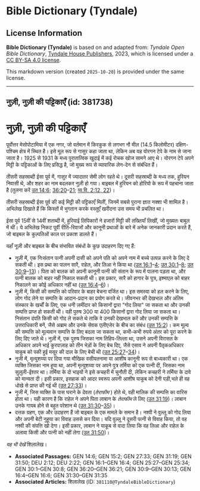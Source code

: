 # Bible Dictionary (Tyndale)

## License Information

**Bible Dictionary (Tyndale)** is based on and adapted from: _Tyndale Open Bible Dictionary_, [Tyndale House Publishers](https://tyndaleopenresources.com/), 2023, which is licensed under a [CC BY-SA 4.0 license](https://creativecommons.org/licenses/by-sa/4.0/legalcode.en).

This markdown version (created `2025-10-20`) is provided under the same license.



--------------------------------

## नुज़ी, नुज़ी की पट्टिकाएँ (id: 381738)

नुज़ी, नुज़ी की पट्टिकाएँ
=========================

पूर्वोत्तर मेसोपोटामिया में एक नगर, जो वर्तमान में किरकुक से लगभग नौ मील (14\.5 किलोमीटर) दक्षिण\-पश्चिम क्षेत्र में स्थित है। इसे मूल रूप से गासुर कहा जाता था, लेकिन अब यह योरगन टेपे के नाम से जाना जाता है। 1925 से 1931 के मध्य पुरातात्विक खुदाई में कई रोचक खोज सामने आए थे। योरगन टेपे अपने मिट्टी के पट्टिकाओं के लिए प्रसिद्ध है, जो मुख्य रूप से व्यापारिक लेन\-देन से संबंधित हैं।

तीसरी सहस्राब्दी ईसा पूर्व में, गासुर में ज्यादातर सेमी लोग रहते थे। दूसरी सहस्राब्दी के मध्य तक, हुरियन निवासी थे, और शहर का नाम बदलकर नुज़ी हो गया। बाइबल में हुरियन को होरियो के रूप में पहचाना जाता है (तुलना करें [उत 14:6](https://ref.ly/Gen14:6); [36:20](https://ref.ly/Gen36:20-Gen36:21)–[21](https://ref.ly/Gen36:20-Gen36:21); [व्य.वि. 2:12, 22](https://ref.ly/Deut2:12,Deut2:22))।

तीसरी सहस्राब्दी ईसा पूर्व की कई मिट्टी की पट्टिकाएँ मिलीं, जिनमें सबसे पुराना ज्ञात नक्शा भी शामिल है। अभिलेख दिखाते हैं कि किस्तों में भुगतान करके वस्तुएँ खरीदना उस समय भी प्रचलित था।

ईसा पूर्व 15वीं से 14वीं शताब्दी में, हुरियाई लिपिकारों ने हजारों मिट्टी की तख्तियाँ लिखीं, जो मुख्यतः बाबुल में थीं। ये अभिलेख निकट पूर्वी रीति\-रिवाजों और कानूनी प्रथाओं के बारे में अनेक जानकारी प्रदान करते हैं, जो बाइबल के कुल्पतिओं काल पर प्रकाश डालते हैं।

यहाँ नूज़ी और बाइबल के बीच संभावित संबंधों के कुछ उदाहरण दिए गए हैं:

* नुज़ी में, एक निःसंतान पत्नी अपनी दासी को अपने पति को अपने नाम में बच्चे उत्पन्न करने के लिए दे सकती थी। इस प्रथा का पालन सारै, राहेल, और लिआ ने किया था ([उत 16:1](https://ref.ly/Gen16:1-Gen16:4)–[4](https://ref.ly/Gen16:1-Gen16:4); [उत 30:1](https://ref.ly/Gen30:1-Gen30:8)–[8](https://ref.ly/Gen30:1-Gen30:8); [उत 30:9](https://ref.ly/Gen30:9-Gen30:13)–[13](https://ref.ly/Gen30:9-Gen30:13))। पिता को बालक को अपनी कानूनी पत्नी की संतान के रूप में पालना पड़ता था, और पत्नी बालक को बाहर नहीं निकाल सकती थी। इस प्रकार, सारै को हागार के पुत्र, इश्माएल को बाहर निकालने का कोई अधिकार नहीं था ([उत 16:4](https://ref.ly/Gen16:4-Gen16:6)–[6](https://ref.ly/Gen16:4-Gen16:6))।
* नुज़ी में, किसी की सम्पत्ति को परिवार के बाहर बेचना वर्जित था। इस समस्या को हल करने के लिए, लोग गोद लेने या सम्पत्ति के आदान\-प्रदान का प्रयोग करते थे। जीवनभर की देखभाल और अंतिम संस्कार के खर्चों के लिए, एक धनी ज़मींदार को किसानों द्वारा "गोद लिया" जा सकता था और उनकी सम्पत्ति प्राप्त हो सकती थी। वही पुरुष 300 या 400 किसानों द्वारा गोद लिया जा सकता था। निसंतान दंपति किसी को गोद ले सकते थे ताकि वे उनकी देखभाल करें और उनकी सम्पत्ति के उत्तराधिकारी बनें, जैसे अब्राम और उनके सेवक एलीएजेर के बीच का संबंध ([उत 15:2](https://ref.ly/Gen15:2))। कम मूल्य की सम्पत्ति को मूल्यवान सम्पत्ति के लिए बदला जा सकता था, कभी\-कभी रुपये अंतर को पूरा करने के लिए दिए जाते थे। नुज़ी में, एक पुरुष जिसका नाम तिहिप\-तिल्ला था, उसने अपनी विरासत के अधिकार अपने भाई कुरपाज़ाह को तीन भेड़ों के लिए बेच दिए, जैसे एसाव ने अपनी पैतृकअधिकार याकूब को पकी हुई मसूर की दाल के लिए बेची थी ([उत 25:27](https://ref.ly/Gen25:27-Gen25:34)–[34](https://ref.ly/Gen25:27-Gen25:34))।
* नुजी में, मृत्युशय्या पर दिया गया मौखिक वसीयतनामा या आशीष कानूनी रूप से बाध्यकारी था। एक व्यक्ति जिसका नाम हूया था, अपनी मृत्युशय्या पर अपने पुत्र तर्मिया को एक पत्नी दी, जिसका नाम सुलुली\-ईश्तर था। तर्मिया के दो भाइयों ने इसे कचहरी में चुनौती दी, लेकिन कचहरी ने तर्मिया के दावे को मान्यता दी। इसी प्रकार, इसहाक को आदर स्वरूप अपनी आशीष याकूब को देनी पड़ी,भले ही वह धोखे से प्राप्त की गई थी ([उत 27:33](https://ref.ly/Gen27:33))।
* नुजी में, जिस व्यक्ति के पास घराने के देवता (*तेराफीम* ) होते थे, वही मालिक की सम्पत्ति का वारिस होता था। यही कारण है कि राहेल ने अपने पिता लाबान के *तेराफीम* ले लिए ([उत 31:19](https://ref.ly/Gen31:19))। लाबान उनके गायब होने से बहुत परेशान थे ([उत 31:30](https://ref.ly/Gen31:30-Gen31:35)–[35](https://ref.ly/Gen31:30-Gen31:35))।
* दत्तक ग्रहण, एक और उदाहरण हैं जो बाइबल के एक मामले के समान है। नश्वी ने वुल्लू को गोद लिया और अपनी बेटी नुहूया का विवाह उससे कर दिया। यदि वुल्लू ने दूसरी पत्नी से विवाह किया, तो वह नश्वी की संपत्ति खो देगा। इसी प्रकार, लाबान ने याकूब से वादा लिया कि वह लिआ और राहेल के अलावा किसी और पत्नी को नहीं लेगा ([उत 31:50](https://ref.ly/Gen31:50))।

*यह भी देखें* शिलालेख।

* **Associated Passages:** GEN 14:6; GEN 15:2; GEN 27:33; GEN 31:19; GEN 31:50; DEU 2:12; DEU 2:22; GEN 16:1–GEN 16:4; GEN 25:27–GEN 25:34; GEN 30:1–GEN 30:8; GEN 36:20–GEN 36:21; GEN 30:9–GEN 30:13; GEN 16:4–GEN 16:6; GEN 31:30–GEN 31:35
* **Associated Articles:** शिलालेख (ID: `381110@TyndaleBibleDictionary`)

